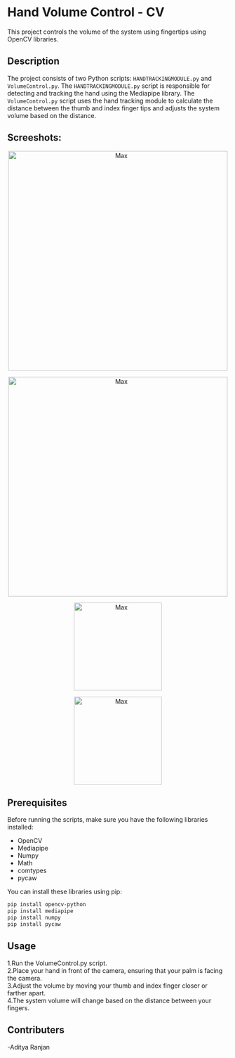 # Hand Volume Control - CV

This project controls the volume of the system using fingertips using OpenCV libraries.

## Description

The project consists of two Python scripts: `HANDTRACKINGMODULE.py` and `VolumeControl.py`. The `HANDTRACKINGMODULE.py` script is responsible for detecting and tracking the hand using the Mediapipe library. The `VolumeControl.py` script uses the hand tracking module to calculate the distance between the thumb and index finger tips and adjusts the system volume based on the distance.
## Screeshots:
<p align="center"> <img width="500" src="https://github.com/r-an-j-an/HandVolumeControl-CV/assets/100189617/ce126c2a-3afa-412e-8671-5b7d3bfac1b1" alt="Max"> </p>
<p align="center"> <img width="500" src="https://github.com/r-an-j-an/HandVolumeControl-CV/assets/100189617/c4f8aa99-6769-46de-9ce9-f7dfd287ade6" alt="Max"> </p>
<p align="center"> <img width="200" src="https://github.com/r-an-j-an/HandVolumeControl-CV/assets/100189617/eb430b94-81fa-4346-8f71-75d4ed107c61" alt="Max"> </p>
<p align="center"> <img width="200" src="https://github.com/r-an-j-an/HandVolumeControl-CV/assets/100189617/314daacf-e608-4fce-b86a-0e7f2c13449d" alt="Max"> </p>


## Prerequisites  

Before running the scripts, make sure you have the following libraries installed:  

- OpenCV  
- Mediapipe  
- Numpy  
- Math  
- comtypes  
- pycaw  

You can install these libraries using pip:

```bash
pip install opencv-python
pip install mediapipe 
pip install numpy 
pip install pycaw
```
## Usage

1.Run the VolumeControl.py script.  
2.Place your hand in front of the camera, ensuring that your palm is facing the camera.  
3.Adjust the volume by moving your thumb and index finger closer or farther apart.  
4.The system volume will change based on the distance between your fingers.  

## Contributers
-Aditya Ranjan
